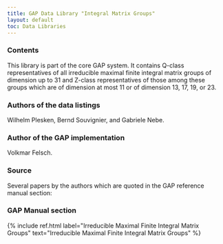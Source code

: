 ```yaml
---
title: GAP Data Library "Integral Matrix Groups"
layout: default
toc: Data Libraries
---
```


### Contents

This library is part of the core GAP system. It contains Q-class
representatives of all irreducible maximal finite integral matrix groups
of dimension up to 31 and Z-class representatives of those among these
groups which are of dimension at most 11 or of dimension 13, 17, 19, or
23.

### Authors of the data listings

Wilhelm Plesken, Bernd Souvignier, and Gabriele Nebe.

### Author of the GAP implementation

Volkmar Felsch.

### Source

Several papers by the authors which are quoted in the GAP reference
manual section:

### GAP Manual section

{% include ref.html label="Irreducible Maximal Finite Integral Matrix Groups" text="Irreducible Maximal Finite Integral Matrix Groups" %}
